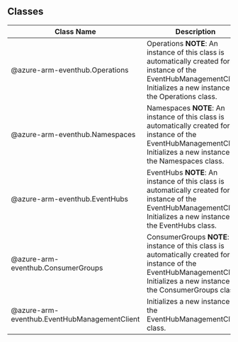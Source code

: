 ## Classes
| Class Name | Description |
|---|---|
| @azure-arm-eventhub.Operations |Operations __NOTE__: An instance of this class is automatically created for an instance of the EventHubManagementClient. Initializes a new instance of the Operations class.|
| @azure-arm-eventhub.Namespaces |Namespaces __NOTE__: An instance of this class is automatically created for an instance of the EventHubManagementClient. Initializes a new instance of the Namespaces class.|
| @azure-arm-eventhub.EventHubs |EventHubs __NOTE__: An instance of this class is automatically created for an instance of the EventHubManagementClient. Initializes a new instance of the EventHubs class.|
| @azure-arm-eventhub.ConsumerGroups |ConsumerGroups __NOTE__: An instance of this class is automatically created for an instance of the EventHubManagementClient. Initializes a new instance of the ConsumerGroups class.|
| @azure-arm-eventhub.EventHubManagementClient |Initializes a new instance of the EventHubManagementClient class.|
